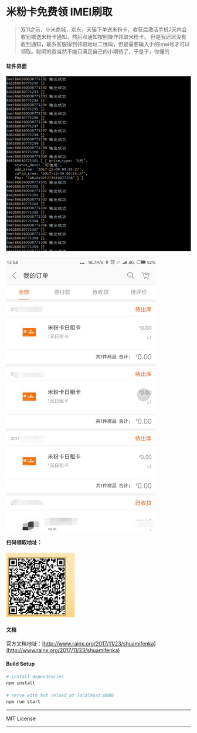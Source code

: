 # 米粉卡免费领 IMEI刷取

> 双11之前，小米商城，京东，天猫下单送米粉卡，收获后激活手机7天内会收到赠送米粉卡通知，然后点通知按照操作领取米粉卡。
  但是我迟迟没有收到通知，联系客服得到领取地址二维码，但是需要输入手的imei号才可以领取。聪明的我当然不能只满足自己的小期待了，于是乎，你懂的

#### 软件界面

![](/screen/mika.png)

![](/screen/mijt.png)

#### 扫码领取地址：

![](/screen/miliqu.jpg)


#### 文档

官方文档地址：[http://www.rainx.org/2017/11/23/shuamifenka](http://www.rainx.org/2017/11/23/shuamifenka)


#### Build Setup

``` bash
# install dependencies
npm install

# serve with hot reload at localhost:8080
npm run start

```

---

MIT License

---